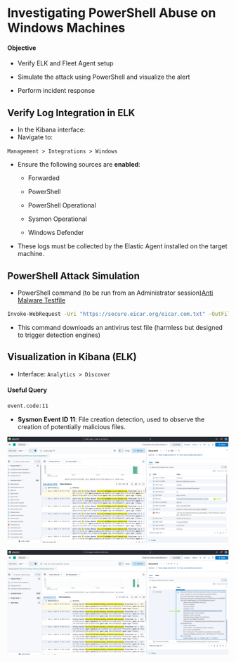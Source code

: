 # Investigating PowerShell Abuse on Windows Machines

#### Objective

- Verify ELK and Fleet Agent setup

- Simulate the attack using PowerShell and visualize the alert

- Perform incident response

## Verify Log Integration in ELK

- In the Kibana interface:
- Navigate to:

`Management > Integrations > Windows`

- Ensure the following sources are **enabled**:

  - Forwarded

  - PowerShell

  - PowerShell Operational

  - Sysmon Operational

  - Windows Defender

- These logs must be collected by the Elastic Agent installed on the target machine.

## PowerShell Attack Simulation

- PowerShell command (to be run from an Administrator session)[Anti Malware Testfile](https://www.eicar.org/download-anti-malware-testfile/)

```sh
Invoke-WebRequest -Uri "https://secure.eicar.org/eicar.com.txt" -OutFile "$env:USERPROFILE\Downloads\eicar.com.txt"
```

- This command downloads an antivirus test file (harmless but designed to trigger detection engines)

## Visualization in Kibana (ELK)

- Interface: `Analytics > Discover`

#### Useful Query

```sh
event.code:11
```

- **Sysmon Event ID 11**: File creation detection, used to observe the creation of potentially malicious files.

![ELK](/Elastic_Stack_Windows/assets/04.png)

![ELK](/Elastic_Stack_Windows/assets/05.png)
